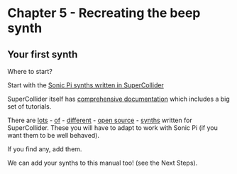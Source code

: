 # Chapter 5 - Recreating the beep synth

## Your first synth

Where to start?

Start with the [Sonic Pi synths written in SuperCollider](https://github.com/sonic-pi-net/sonic-pi/tree/dev/etc/synthdefs/designs/supercollider)

SuperCollider itself has [comprehensive documentation](https://doc.sccode.org/) which includes a big set of tutorials.

There are [lots](https://github.com/loopier/synthdefs) - [of](https://github.com/SCLOrkHub/SCLOrkSynths) - [different](http://sccode.org/1-5aD) - [open source](https://github.com/supercollider-quarks/SynthDefPool) - [synths](http://sccode.org/) written for SuperCollider. These you will have to adapt to work with Sonic Pi (if you want them to be well behaved).

If you find any, add them.

We can add your synths to this manual too! (see the Next Steps).
